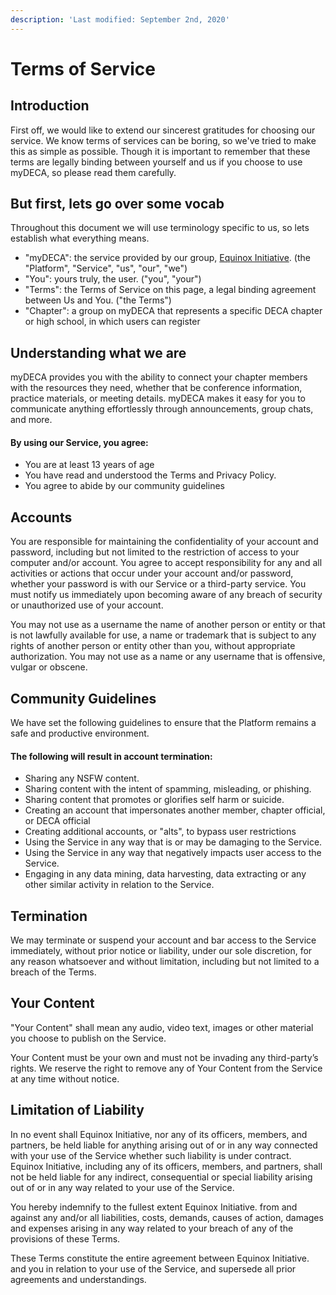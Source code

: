 ```yaml
---
description: 'Last modified: September 2nd, 2020'
---
```


# Terms of Service

## Introduction

First off, we would like to extend our sincerest gratitudes for choosing our service. We know terms of services can be boring, so we've tried to make this as simple as possible. Though it is important to remember that these terms are legally binding between yourself and us if you choose to use myDECA, so please read them carefully.

## But first, lets go over some vocab

Throughout this document we will use terminology specific to us, so lets establish what everything means.

* "myDECA": the service provided by our group, [Equinox Initiative](https://equinox.bk1031.dev/). \(the "Platform", "Service", "us", "our", "we"\)
* "You": yours truly, the user. \("you", "your"\) 
* "Terms": the Terms of Service on this page, a legal binding agreement between Us and You. \("the Terms"\)
* "Chapter": a group on myDECA that represents a specific DECA chapter or high school, in which users can register

## Understanding what we are

myDECA provides you with the ability to connect your chapter members with the resources they need, whether that be conference information, practice materials, or meeting details. myDECA makes it easy for you to communicate anything effortlessly through announcements, group chats, and more.

#### By using our Service, you agree:

* You are at least 13 years of age
* You have read and understood the Terms and Privacy Policy.
* You agree to abide by our community guidelines

## Accounts

You are responsible for maintaining the confidentiality of your account and password, including but not limited to the restriction of access to your computer and/or account. You agree to accept responsibility for any and all activities or actions that occur under your account and/or password, whether your password is with our Service or a third-party service. You must notify us immediately upon becoming aware of any breach of security or unauthorized use of your account.

You may not use as a username the name of another person or entity or that is not lawfully available for use, a name or trademark that is subject to any rights of another person or entity other than you, without appropriate authorization. You may not use as a name or any username that is offensive, vulgar or obscene.

## Community Guidelines

We have set the following guidelines to ensure that the Platform remains a safe and productive environment. 

#### The following will result in account termination:

* Sharing any NSFW content.
* Sharing content with the intent of spamming, misleading, or phishing.
* Sharing content that promotes or glorifies self harm or suicide.
* Creating an account that impersonates another member, chapter official, or DECA official
* Creating additional accounts, or "alts", to bypass user restrictions
* Using the Service in any way that is or may be damaging to the Service.
* Using the Service in any way that negatively impacts user access to the Service.
* Engaging in any data mining, data harvesting, data extracting or any other similar activity in relation to the Service.

## Termination

We may terminate or suspend your account and bar access to the Service immediately, without prior notice or liability, under our sole discretion, for any reason whatsoever and without limitation, including but not limited to a breach of the Terms.

## Your Content

"Your Content" shall mean any audio, video text, images or other material you choose to publish on the Service.

Your Content must be your own and must not be invading any third-party’s rights. We reserve the right to remove any of Your Content from the Service at any time without notice.

## Limitation of Liability

In no event shall Equinox Initiative, nor any of its officers, members, and partners, be held liable for anything arising out of or in any way connected with your use of the Service whether such liability is under contract. Equinox Initiative, including any of its officers, members, and partners, shall not be held liable for any indirect, consequential or special liability arising out of or in any way related to your use of the Service.

You hereby indemnify to the fullest extent Equinox Initiative. from and against any and/or all liabilities, costs, demands, causes of action, damages and expenses arising in any way related to your breach of any of the provisions of these Terms.

These Terms constitute the entire agreement between Equinox Initiative. and you in relation to your use of the Service, and supersede all prior agreements and understandings.



